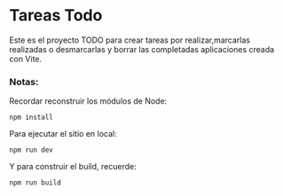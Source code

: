 # Tareas Todo

Este es el proyecto TODO para crear tareas por realizar,marcarlas realizadas o desmarcarlas y borrar las completadas
aplicaciones creada con Vite.

### Notas:
Recordar reconstruir los módulos de Node:
```
npm install
```

Para ejecutar el sitio en local:
```
npm run dev
```

Y para construir el build, recuerde:
```
npm run build
```